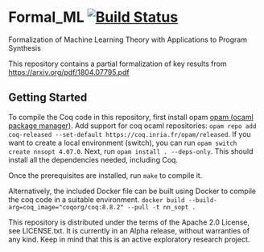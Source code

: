 # Formal_ML [![Build Status](https://travis-ci.com/IBM/FormalML.svg?branch=master)](https://travis-ci.com/IBM/FormalML)
Formalization of Machine Learning Theory with Applications to Program Synthesis

This repository contains a partial formalization of key results from https://arxiv.org/pdf/1804.07795.pdf

## Getting Started

To compile the Coq code in this repository, first install opam [opam (ocaml package manager)](https://opam.ocaml.org/).
Add support for coq ocaml repositories: `opam repo add coq-released --set-default https://coq.inria.fr/opam/released`.
If you want to create a local environment (switch), you can run `opam switch create nnsopt 4.07.0`.
Next, run `opam install . --deps-only`.  This should install all the dependencies needed, including Coq.

Once the prerequisites are installed, run `make` to compile it.

Alternatively, the included Docker file can be built using Docker to compile the coq code in a suitable environment.
`docker build --build-arg=coq_image="coqorg/coq:8.8.2" --pull -t nn_sopt .`


This repository is distributed under the terms of the Apache 2.0 License, see LICENSE.txt.
It is currently in an Alpha release, without warranties of any kind.  Keep in mind that this is an active exploratory research project.
